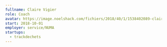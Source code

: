 ```yaml
---
fullname: Claire Vigier
role: Coach
avatar: https://image.noelshack.com/fichiers/2018/40/1/1538402089-claire.jpeg
start: 2018-10-01
employer: service/NUMA
startups:
  - trackdechets
---
```

